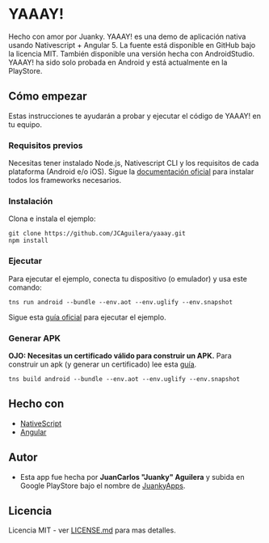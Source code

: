 # YAAAY!

Hecho con amor por Juanky.
YAAAY! es una demo de aplicación nativa usando Nativescript + Angular 5.
La fuente está disponible en GitHub bajo la licencia MIT.
También disponible una versión hecha con AndroidStudio.
YAAAY! ha sido solo probada en Android y está actualmente en la PlayStore.

## Cómo empezar

Estas instrucciones te ayudarán a probar y ejecutar el código de YAAAY! en tu equipo.

### Requisitos previos

Necesitas tener instalado Node.js, Nativescript CLI y los requisitos de cada plataforma (Android e/o iOS).
Sigue la [documentación oficial](https://docs.nativescript.org/angular/start/quick-setup) para instalar todos los frameworks necesarios.

### Instalación

Clona e instala el ejemplo:

```
git clone https://github.com/JCAguilera/yaaay.git
npm install
```

### Ejecutar

Para ejecutar el ejemplo, conecta tu dispositivo (o emulador) y usa este comando:
```
tns run android --bundle --env.aot --env.uglify --env.snapshot
```
Sigue esta [guía oficial](https://docs.nativescript.org/angular/tutorial/ng-chapter-1#12-running-apps) para ejecutar el ejemplo.

### Generar APK

**OJO: Necesitas un certificado válido para construir un APK.**
Para construir un apk (y generar un certificado) lee esta [guía](https://docs.nativescript.org/angular/publishing/publishing-android-apps).
```
tns build android --bundle --env.aot --env.uglify --env.snapshot
```

## Hecho con

* [NativeScript](https://www.nativescript.org)
* [Angular](https://angular.io)

## Autor

* Esta app fue hecha por **JuanCarlos "Juanky" Aguilera** y subida en Google PlayStore bajo el nombre de [JuankyApps](https://juankyapps.com).

## Licencia

Licencia MIT - ver [LICENSE.md](LICENSE.md) para mas detalles.
